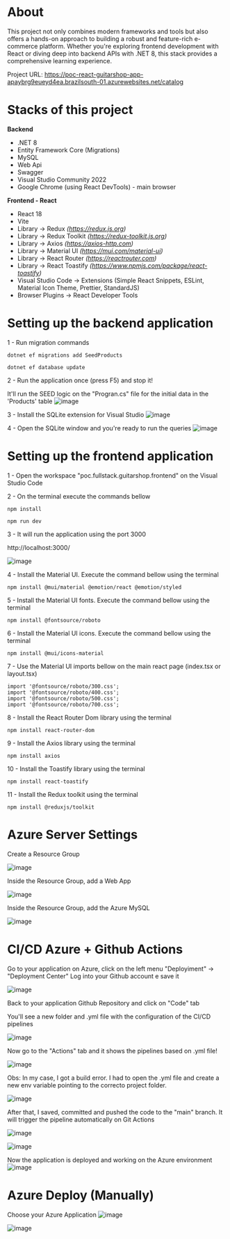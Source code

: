 
# About

This project not only combines modern frameworks and tools but also offers a hands-on approach to building a robust and feature-rich e-commerce platform. Whether you're exploring frontend development with React or diving deep into backend APIs with .NET 8, this stack provides a comprehensive learning experience.  

Project URL: https://poc-react-guitarshop-app-apaybrg9eueyd4ea.brazilsouth-01.azurewebsites.net/catalog

# Stacks of this project

__Backend__
- .NET 8
- Entity Framework Core (Migrations)
- MySQL
- Web Api
- Swagger
- Visual Studio Community 2022
- Google Chrome (using React DevTools) - main browser

  
__Frontend - React__
- React 18
- Vite
- Library -> Redux _(https://redux.js.org)_
- Library -> Redux Toolkit _(https://redux-toolkit.js.org)_
- Library -> Axios _(https://axios-http.com)_
- Library -> Material UI _(https://mui.com/material-ui)_
- Library -> React Router _(https://reactrouter.com)_
- Library -> React Toastify _(https://www.npmjs.com/package/react-toastify)_
- Visual Studio Code -> Extensions (Simple React Snippets, ESLint, Material Icon Theme, Prettier, StandardJS)
- Browser Plugins -> React Developer Tools


# Setting up the backend application
1 - Run migration commands
```Migrations
dotnet ef migrations add SeedProducts
```
```Migrations
dotnet ef database update
```
2 - Run the application once (press F5) and stop it!

It'll run the SEED logic on the "Progran.cs" file for the initial data in the 'Products' table
![image](https://github.com/user-attachments/assets/845848f5-9687-4c3d-ac5f-c4cc93b4ebca)

3 - Install the SQLite extension for Visual Studio
![image](https://github.com/user-attachments/assets/88ab2ade-e37e-4d34-9b90-1efc4d550612)

4 - Open the SQLite window and you're ready to run the queries
![image](https://github.com/user-attachments/assets/5a2fdebe-30b6-4d15-bab9-1c0dc71f2a4c)

# Setting up the frontend application
1 - Open the workspace "poc.fullstack.guitarshop.frontend" on the Visual Studio Code

2 - On the terminal execute the commands bellow

```VS Code terminal
npm install
```
```VS Code terminal
npm run dev
```

3 - It will run the application using the port 3000

http://localhost:3000/

![image](https://github.com/user-attachments/assets/fa3294fd-6e95-4fe1-9798-a331dddf5004)

4 - Install the Material UI. Execute the command bellow using the terminal
```VS Code terminal
npm install @mui/material @emotion/react @emotion/styled
```

5 - Install the Material UI fonts. Execute the command bellow using the terminal
```VS Code terminal
npm install @fontsource/roboto
```

6 - Install the Material UI icons. Execute the command bellow using the terminal
```VS Code terminal
npm install @mui/icons-material
```

7 - Use the Material UI imports bellow on the main react page (index.tsx or layout.tsx)
```main react page
import '@fontsource/roboto/300.css';
import '@fontsource/roboto/400.css';
import '@fontsource/roboto/500.css';
import '@fontsource/roboto/700.css';
```

8 - Install the React Router Dom library using the terminal
```VS Code terminal
npm install react-router-dom
```

9 - Install the Axios library using the terminal
```VS Code terminal
npm install axios
```
10 - Install the Toastify library using the terminal
```VS Code terminal
npm install react-toastify
```

11 - Install the Redux toolkit using the terminal
```VS Code terminal
npm install @reduxjs/toolkit
```

# Azure Server Settings

Create a Resource Group

![image](https://github.com/user-attachments/assets/c77084aa-b20a-48b8-af3b-fc706f83d1f1)


Inside the Resource Group, add a Web App

![image](https://github.com/user-attachments/assets/905d9bb1-c8da-4260-aa90-7fac0c6e8657)

Inside the Resource Group, add the Azure MySQL

![image](https://github.com/user-attachments/assets/447ca934-fd49-42c7-bc75-af96ce299da8)


# CI/CD Azure + Github Actions

Go to your application on Azure, click on the left menu "Deployiment" -> "Deployment Center"
Log into your Github account e save it

![image](https://github.com/user-attachments/assets/3e366e5e-73a5-430d-ad94-ff085e97cc3f)


Back to your application Github Repository and click on "Code" tab

You'll see a new folder and .yml file with the configuration of the CI/CD pipelines

![image](https://github.com/user-attachments/assets/4744e9ed-8140-47bb-b60e-49de4d966f39)

Now go to the "Actions" tab and it shows the pipelines based on .yml file!

![image](https://github.com/user-attachments/assets/209208f5-bd51-4909-8d56-1cee60505d06)

Obs: In my case, I got a build error. I had to open the .yml file and create a new env variable pointing to the correcto project folder.

![image](https://github.com/user-attachments/assets/6732f79e-a40c-4e35-9477-f4454b841b17)

After that, I saved, committed and pushed the code to the "main" branch. It will trigger the pipeline automatically on Git Actions

![image](https://github.com/user-attachments/assets/e4f6181a-4098-4470-b4ea-4957cc0e5eac)

![image](https://github.com/user-attachments/assets/82173999-d19c-44d6-a4bc-da9caceaa765)

Now the application is deployed and working on the Azure environment
![image](https://github.com/user-attachments/assets/a7b5520c-5e76-45e9-aba1-6798ce85409e)


# Azure Deploy (Manually)

Choose your Azure Application
![image](https://github.com/user-attachments/assets/8b9ca9bd-0b80-4d06-b157-e21103beae6d)


![image](https://github.com/user-attachments/assets/5e08726b-2848-44ce-be9e-62958425184c)
